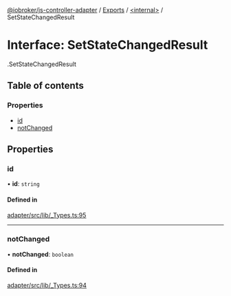 [@iobroker/js-controller-adapter](../README.md) / [Exports](../modules.md) / [<internal\>](../modules/internal_.md) / SetStateChangedResult

# Interface: SetStateChangedResult

[<internal>](../modules/internal_.md).SetStateChangedResult

## Table of contents

### Properties

- [id](internal_.SetStateChangedResult.md#id)
- [notChanged](internal_.SetStateChangedResult.md#notchanged)

## Properties

### id

• **id**: `string`

#### Defined in

[adapter/src/lib/_Types.ts:95](https://github.com/ioBroker/ioBroker.js-controller/blob/c7ef56a8/packages/adapter/src/lib/_Types.ts#L95)

___

### notChanged

• **notChanged**: `boolean`

#### Defined in

[adapter/src/lib/_Types.ts:94](https://github.com/ioBroker/ioBroker.js-controller/blob/c7ef56a8/packages/adapter/src/lib/_Types.ts#L94)
